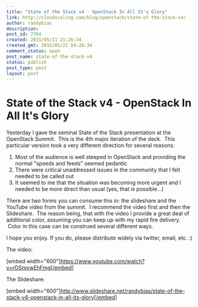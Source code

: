 ```yaml
---
title: "State of the Stack v4 - OpenStack In All It's Glory"
link: http://cloudscaling.com/blog/openstack/state-of-the-stack-v4/
author: randybias
description: 
post_id: 7764
created: 2015/05/21 21:26:34
created_gmt: 2015/05/22 04:26:34
comment_status: open
post_name: state-of-the-stack-v4
status: publish
post_type: post
layout: post
---
```


# State of the Stack v4 - OpenStack In All It's Glory

Yesterday I gave the seminal State of the Stack presentation at the OpenStack Summit.  This is the 4th major iteration of the deck.  This particular version took a very different direction for several reasons:

  1. Most of the audience is well steeped in OpenStack and providing the normal "speeds and feeds" seemed pedantic
  2. There were critical unaddressed issues in the community that I felt needed to be called out
  3. It seemed to me that the situation was becoming more urgent and I needed to be more direct than usual (yes, that *is* possible...)

There are two forms you can consume this in: the slideshare and the YouTube video from the summit.  I recommend the video first and then the Slideshare.  The reason being, that with the video I provide a great deal of additional color, assuming you can keep up with my rapid fire delivery.  Color in this case can be construed several different ways.

I hope you enjoy. If you do, please distribute widely via twitter, email, etc. :)

The video:

[embed width="600"]https://www.youtube.com/watch?v=rOSmvwEhFmg[/embed]

The Slideshare:

[embed width="600"]http://www.slideshare.net/randybias/state-of-the-stack-v4-openstack-in-all-its-glory[/embed]